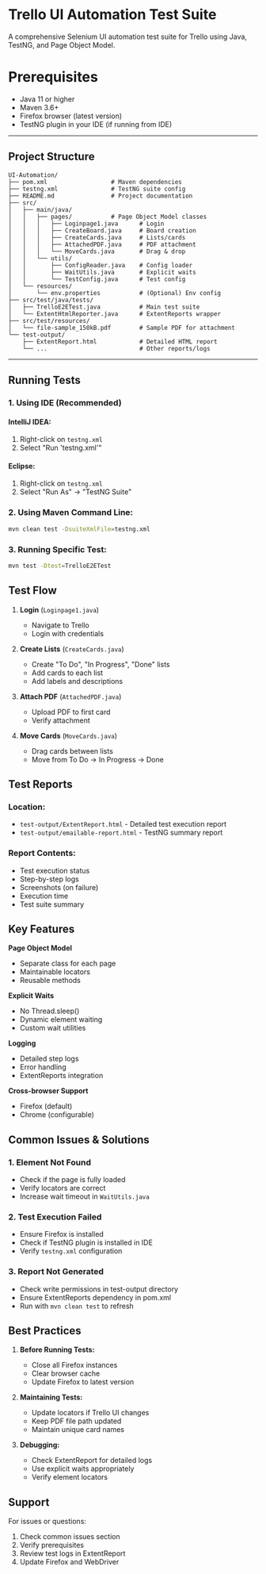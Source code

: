 # Trello UI Automation Test Suite
A comprehensive Selenium UI automation test suite for Trello using Java, TestNG, and Page Object Model.
# Prerequisites
- Java 11 or higher
- Maven 3.6+
- Firefox browser (latest version)
- TestNG plugin in your IDE (if running from IDE)

---

##  Project Structure

```
UI-Automation/
├── pom.xml                  # Maven dependencies
├── testng.xml               # TestNG suite config
├── README.md                # Project documentation
├── src/
│   ├── main/java/
│   │   ├── pages/           # Page Object Model classes
│   │   │   ├── Loginpage1.java      # Login
│   │   │   ├── CreateBoard.java     # Board creation
│   │   │   ├── CreateCards.java     # Lists/cards
│   │   │   ├── AttachedPDF.java     # PDF attachment
│   │   │   └── MoveCards.java       # Drag & drop
│   │   └── utils/
│   │       ├── ConfigReader.java    # Config loader
│   │       ├── WaitUtils.java       # Explicit waits
│   │       └── TestConfig.java      # Test config
│   └── resources/
│       └── env.properties           # (Optional) Env config
├── src/test/java/tests/
│   ├── TrelloE2ETest.java           # Main test suite
│   └── ExtentHtmlReporter.java      # ExtentReports wrapper
├── src/test/resources/
│   └── file-sample_150kB.pdf        # Sample PDF for attachment
└── test-output/
    ├── ExtentReport.html            # Detailed HTML report
    └── ...                          # Other reports/logs
```

---

## Running Tests

### 1. Using IDE (Recommended)

#### IntelliJ IDEA:
1. Right-click on `testng.xml`
2. Select "Run 'testng.xml'"

#### Eclipse:
1. Right-click on `testng.xml`
2. Select "Run As" → "TestNG Suite"

### 2. Using Maven Command Line:
```bash
mvn clean test -DsuiteXmlFile=testng.xml
```

### 3. Running Specific Test:
```bash
mvn test -Dtest=TrelloE2ETest
```

## Test Flow

1. **Login** (`Loginpage1.java`)
   - Navigate to Trello
   - Login with credentials

2. **Create Lists** (`CreateCards.java`)
   - Create "To Do", "In Progress", "Done" lists
   - Add cards to each list
   - Add labels and descriptions

3. **Attach PDF** (`AttachedPDF.java`)
   - Upload PDF to first card
   - Verify attachment

4. **Move Cards** (`MoveCards.java`)
   - Drag cards between lists
   - Move from To Do → In Progress → Done

## Test Reports

### Location:
- `test-output/ExtentReport.html` - Detailed test execution report
- `test-output/emailable-report.html` - TestNG summary report

### Report Contents:
- Test execution status
- Step-by-step logs
- Screenshots (on failure)
- Execution time
- Test suite summary

## Key Features

**Page Object Model**
- Separate class for each page
- Maintainable locators
- Reusable methods

 **Explicit Waits**
- No Thread.sleep()
- Dynamic element waiting
- Custom wait utilities

**Logging**
- Detailed step logs
- Error handling
- ExtentReports integration

 **Cross-browser Support**
- Firefox (default)
- Chrome (configurable)

## Common Issues & Solutions

### 1. Element Not Found
- Check if the page is fully loaded
- Verify locators are correct
- Increase wait timeout in `WaitUtils.java`

### 2. Test Execution Failed
- Ensure Firefox is installed
- Check if TestNG plugin is installed in IDE
- Verify `testng.xml` configuration

### 3. Report Not Generated
- Check write permissions in test-output directory
- Ensure ExtentReports dependency in pom.xml
- Run with `mvn clean test` to refresh

## Best Practices

1. **Before Running Tests:**
   - Close all Firefox instances
   - Clear browser cache
   - Update Firefox to latest version

2. **Maintaining Tests:**
   - Update locators if Trello UI changes
   - Keep PDF file path updated
   - Maintain unique card names

3. **Debugging:**
   - Check ExtentReport for detailed logs
   - Use explicit waits appropriately
   - Verify element locators

## Support

For issues or questions:
1. Check common issues section
2. Verify prerequisites
3. Review test logs in ExtentReport
4. Update Firefox and WebDriver 
